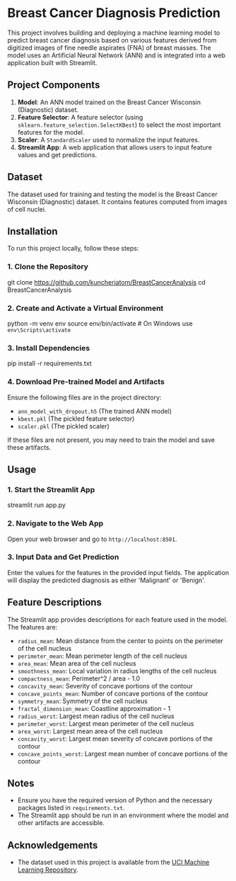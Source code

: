 # Breast Cancer Diagnosis Prediction

This project involves building and deploying a machine learning model to predict breast cancer diagnosis based on various features derived from digitized images of fine needle aspirates (FNA) of breast masses. The model uses an Artificial Neural Network (ANN) and is integrated into a web application built with Streamlit.

## Project Components

1. **Model**: An ANN model trained on the Breast Cancer Wisconsin (Diagnostic) dataset.
2. **Feature Selector**: A feature selector (using `sklearn.feature_selection.SelectKBest`) to select the most important features for the model.
3. **Scaler**: A `StandardScaler` used to normalize the input features.
4. **Streamlit App**: A web application that allows users to input feature values and get predictions.

## Dataset

The dataset used for training and testing the model is the Breast Cancer Wisconsin (Diagnostic) dataset. It contains features computed from images of cell nuclei.

## Installation

To run this project locally, follow these steps:

### 1. **Clone the Repository**

   git clone https://github.com/kuncheriatom/BreastCancerAnalysis
   cd BreastCancerAnalysis


### 2. Create and Activate a Virtual Environment


python -m venv env
source env/bin/activate  # On Windows use `env\Scripts\activate`


### 3. Install Dependencies


pip install -r requirements.txt


### 4. Download Pre-trained Model and Artifacts

Ensure the following files are in the project directory:

- `ann_model_with_dropout.h5` (The trained ANN model)
- `kbest.pkl` (The pickled feature selector)
- `scaler.pkl` (The pickled scaler)

If these files are not present, you may need to train the model and save these artifacts.

## Usage

### 1. Start the Streamlit App


streamlit run app.py


### 2. Navigate to the Web App

Open your web browser and go to `http://localhost:8501`.

### 3. Input Data and Get Prediction

Enter the values for the features in the provided input fields. The application will display the predicted diagnosis as either 'Malignant' or 'Benign'.

## Feature Descriptions

The Streamlit app provides descriptions for each feature used in the model. The features are:

- `radius_mean`: Mean distance from the center to points on the perimeter of the cell nucleus
- `perimeter_mean`: Mean perimeter length of the cell nucleus
- `area_mean`: Mean area of the cell nucleus
- `smoothness_mean`: Local variation in radius lengths of the cell nucleus
- `compactness_mean`: Perimeter^2 / area - 1.0
- `concavity_mean`: Severity of concave portions of the contour
- `concave_points_mean`: Number of concave portions of the contour
- `symmetry_mean`: Symmetry of the cell nucleus
- `fractal_dimension_mean`: Coastline approximation - 1
- `radius_worst`: Largest mean radius of the cell nucleus
- `perimeter_worst`: Largest mean perimeter of the cell nucleus
- `area_worst`: Largest mean area of the cell nucleus
- `concavity_worst`: Largest mean severity of concave portions of the contour
- `concave_points_worst`: Largest mean number of concave portions of the contour

## Notes

- Ensure you have the required version of Python and the necessary packages listed in `requirements.txt`.
- The Streamlit app should be run in an environment where the model and other artifacts are accessible.



## Acknowledgements

- The dataset used in this project is available from the [UCI Machine Learning Repository](https://archive.ics.uci.edu/ml/datasets/Breast+Cancer+Wisconsin+%28Diagnostic%29).

